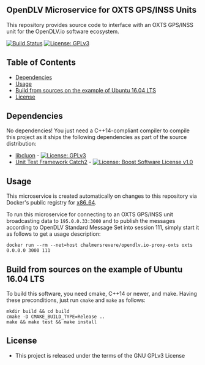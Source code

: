 ## OpenDLV Microservice for OXTS GPS/INSS Units

This repository provides source code to interface with an OXTS GPS/INSS unit for the OpenDLV.io software ecosystem.

[![Build Status](https://travis-ci.org/se-research/opendlv.sensors.oxts.svg?branch=master)](https://travis-ci.org/se-research/opendlv.sensors.oxts) [![License: GPLv3](https://img.shields.io/badge/license-GPL--3-blue.svg
)](https://www.gnu.org/licenses/gpl-3.0.txt)


## Table of Contents
* [Dependencies](#dependencies)
* [Usage](#usage)
* [Build from sources on the example of Ubuntu 16.04 LTS](#build-from-sources-on-the-example-of-ubuntu-1604-lts)
* [License](#license)


## Dependencies
No dependencies! You just need a C++14-compliant compiler to compile this project as it ships the following dependencies as part of the source distribution:

* [libcluon](https://github.com/chrberger/libcluon) - [![License: GPLv3](https://img.shields.io/badge/license-GPL--3-blue.svg
)](https://www.gnu.org/licenses/gpl-3.0.txt)
* [Unit Test Framework Catch2](https://github.com/catchorg/Catch2/releases/tag/v2.1.1) - [![License: Boost Software License v1.0](https://img.shields.io/badge/License-Boost%20v1-blue.svg)](http://www.boost.org/LICENSE_1_0.txt)


## Usage
This microservice is created automatically on changes to this repository via Docker's public registry for [x86_64](https://hub.docker.com/r/chalmersrevere/opendlv.io-proxy-oxts/tags/).

To run this microservice for connecting to an OXTS GPS/INSS unit broadcasting data to `195.0.0.33:3000` and to publish the messages according to OpenDLV Standard Message Set into session 111, simply start it as follows to get a usage description:
```
docker run --rm --net=host chalmersrevere/opendlv.io-proxy-oxts oxts 0.0.0.0 3000 111
```

## Build from sources on the example of Ubuntu 16.04 LTS
To build this software, you need cmake, C++14 or newer, and make. Having these
preconditions, just run `cmake` and `make` as follows:

```
mkdir build && cd build
cmake -D CMAKE_BUILD_TYPE=Release ..
make && make test && make install
```


## License

* This project is released under the terms of the GNU GPLv3 License

